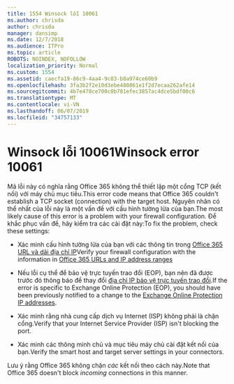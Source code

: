 ```yaml
---
title: 1554 Winsock lỗi 10061
ms.author: chrisda
author: chrisda
manager: dansimp
ms.date: 12/7/2018
ms.audience: ITPro
ms.topic: article
ROBOTS: NOINDEX, NOFOLLOW
localization_priority: Normal
ms.custom: 1554
ms.assetid: caecfa19-86c9-4aa4-9c83-b8a974ce60b9
ms.openlocfilehash: 3fa3b2f2e10d3ebe480861e1f2d7ecaa262afe14
ms.sourcegitcommit: 4b7e478ce700c0b781efec3857ac4dce5bdf00c6
ms.translationtype: MT
ms.contentlocale: vi-VN
ms.lasthandoff: 06/07/2019
ms.locfileid: "34757133"
---
```

# <a name="winsock-error-10061"></a><span data-ttu-id="e105d-102">Winsock lỗi 10061</span><span class="sxs-lookup"><span data-stu-id="e105d-102">Winsock error 10061</span></span>

<span data-ttu-id="e105d-103">Mã lỗi này có nghĩa rằng Office 365 không thể thiết lập một cổng TCP (kết nối) với máy chủ mục tiêu.</span><span class="sxs-lookup"><span data-stu-id="e105d-103">This error code means that Office 365 couldn't establish a TCP socket (connection) with the target host.</span></span> <span data-ttu-id="e105d-104">Nguyên nhân có thể nhất của lỗi này là một vấn đề với cấu hình tường lửa của bạn.</span><span class="sxs-lookup"><span data-stu-id="e105d-104">The most likely cause of this error is a problem with your firewall configuration.</span></span> <span data-ttu-id="e105d-105">Để khắc phục vấn đề, hãy kiểm tra các cài đặt này:</span><span class="sxs-lookup"><span data-stu-id="e105d-105">To fix the problem, check these settings:</span></span>

- <span data-ttu-id="e105d-106">Xác minh cấu hình tường lửa của bạn với các thông tin trong [Office 365 URL và dải địa chỉ IP](https://docs.microsoft.com/office365/enterprise/urls-and-ip-address-ranges)</span><span class="sxs-lookup"><span data-stu-id="e105d-106">Verify your firewall configuration with the information in [Office 365 URLs and IP address ranges](https://docs.microsoft.com/office365/enterprise/urls-and-ip-address-ranges)</span></span>

- <span data-ttu-id="e105d-107">Nếu lỗi cụ thể để bảo vệ trực tuyến trao đổi (EOP), bạn nên đã được trước đó thông báo để thay đổi [địa chỉ IP bảo vệ trực tuyến trao đổi](https://docs.microsoft.com/office365/SecurityCompliance/eop/exchange-online-protection-ip-addresses).</span><span class="sxs-lookup"><span data-stu-id="e105d-107">If the error is specific to Exchange Online Protection (EOP), you should have been previously notified to a change to the [Exchange Online Protection IP addresses](https://docs.microsoft.com/office365/SecurityCompliance/eop/exchange-online-protection-ip-addresses).</span></span>

- <span data-ttu-id="e105d-108">Xác minh rằng nhà cung cấp dịch vụ Internet (ISP) không phải là chặn cổng.</span><span class="sxs-lookup"><span data-stu-id="e105d-108">Verify that your Internet Service Provider (ISP) isn't blocking the port.</span></span>

- <span data-ttu-id="e105d-109">Xác minh các thông minh chủ và mục tiêu máy chủ cài đặt kết nối của bạn.</span><span class="sxs-lookup"><span data-stu-id="e105d-109">Verify the smart host and target server settings in your connectors.</span></span>

<span data-ttu-id="e105d-110">Lưu ý rằng Office 365 không chặn *các* kết nối theo cách này.</span><span class="sxs-lookup"><span data-stu-id="e105d-110">Note that Office 365 doesn't block *incoming* connections in this manner.</span></span>
